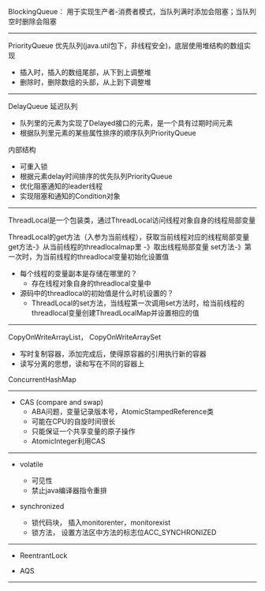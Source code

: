 BlockingQueue： 用于实现生产者-消费者模式，当队列满时添加会阻塞；当队列空时删除会阻塞

---
PriorityQueue 优先队列(java.util包下，非线程安全)，底层使用堆结构的数组实现

+ 插入时，插入的数组尾部，从下到上调整堆
+ 删除时，删除数组的头部，从上到下调整堆

---
DelayQueue 延迟队列
+ 队列里的元素为实现了Delayed接口的元素，是一个具有过期时间元素
+ 根据队列里元素的某些属性排序的顺序队列PriorityQueue

内部结构
+ 可重入锁
+ 根据元素delay时间排序的优先队列PriorityQueue
+ 优化阻塞通知的leader线程
+ 实现阻塞和通知的Condition对象

---
ThreadLocal是一个包装类，通过ThreadLocal访问线程对象自身的线程局部变量

ThreadLocal的get方法（入参为当前线程），获取当前线程对应的线程局部变量
get方法-》从当前线程的threadlocalmap里 -》取出线程局部变量
set方法-》第一次时，为当前线程的threadlocal变量初始化设置值

+ 每个线程的变量副本是存储在哪里的？
  + 存在线程对象自身的threadlocal变量中
+ 源码中的threadlocal的初始值是什么时机设置的？
  + ThreadLocal的set方法，当线程第一次调用set方法时，给当前线程的threadlocal变量创建ThreadLocalMap并设置相应的值

---

CopyOnWriteArrayList， CopyOnWriteArraySet
  + 写时复制容器，添加完成后，使得原容器的引用执行新的容器
  + 读写分离的思想，读和写在不同的容器上

ConcurrentHashMap

----

+ CAS (compare and swap)
  + ABA问题，变量记录版本号，AtomicStampedReference类
  + 可能在CPU的自旋时间很长
  + 只能保证一个共享变量的原子操作
  + AtomicInteger利用CAS

---

+ volatile
  + 可见性
  + 禁止java编译器指令重排

+ synchronized
  + 锁代码块， 插入monitorenter，monitorexist
  + 锁方法， 设置方法区中方法的标志位ACC_SYNCHRONIZED

---

+ ReentrantLock

+ AQS

---

